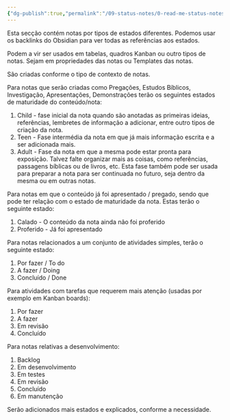 ```yaml
---
{"dg-publish":true,"permalink":"/09-status-notes/0-read-me-status-notes/","noteIcon":""}
---
```


Esta secção contém notas por tipos de estados diferentes. Podemos usar os backlinks do Obsidian para ver todas as referências aos estados.

Podem a vir ser usados em tabelas, quadros Kanban ou outro tipos de notas. Sejam em propriedades das notas ou Templates das notas.

São criadas conforme o tipo de contexto de notas.

Para notas que serão criadas como Pregações, Estudos Bíblicos, Investigação, Apresentações, Demonstrações terão os seguintes estados de maturidade do conteúdo/nota:
1. Child - fase inicial da nota quando são anotadas as primeiras ideias, referências, lembretes de informação a adicionar, entre outro tipos de criação da nota.
2. Teen - Fase intermédia da nota em que já mais informação escrita e a ser adicionada mais.
3. Adult - Fase da nota em que a mesma pode estar pronta para exposição. Talvez falte organizar mais as coisas, como referências, passagens bíblicas ou de livros, etc. Esta fase também pode ser usada para preparar a nota para ser continuada no futuro, seja dentro da mesma ou em outras notas.

Para notas em que o conteúdo já foi apresentado / pregado, sendo que pode ter relação com o estado de maturidade da nota. Estas terão o seguinte estado:
1. Calado - O conteúdo da nota ainda não foi proferido
2. Proferido - Já foi apresentado

Para notas relacionados a um conjunto de atividades simples, terão o seguinte estado:
1. Por fazer / To do
2. A fazer / Doing
3. Concluído / Done

Para atividades com tarefas que requerem mais atenção (usadas por exemplo em Kanban boards):
1. Por fazer
2. A fazer
3. Em revisão
4. Concluído

Para notas relativas a desenvolvimento:
1. Backlog
2. Em desenvolvimento
3. Em testes
4. Em revisão
5. Concluído
6. Em manutenção

Serão adicionados mais estados e explicados, conforme a necessidade.